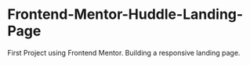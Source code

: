 # Frontend-Mentor-Huddle-Landing-Page
First Project using Frontend Mentor. Building a responsive landing page.
